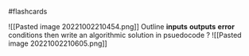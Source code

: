 #flashcards 

![[Pasted image 20221002210454.png]]
Outline **inputs** **outputs** **error** conditions then write an algorithmic solution in psuedocode
?
![[Pasted image 20221002210605.png]]